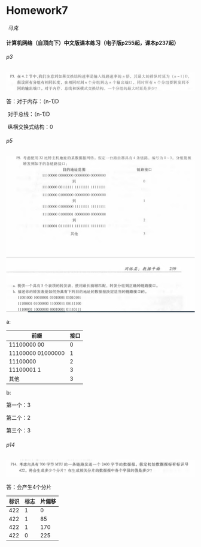 # Homework7

​											*马克*

#### 计算机网络（自顶向下）中文版课本练习（电子版p255起，课本p237起）

###### p3

![](./p3.png)

答：对于内存：（n-1)D

​		对于总线：（n-1)D

​		纵横交换式结构：0

###### p5

![](./p5.png)

a:

| 前缀              | 接口 |
| ----------------- | ---- |
| 11100000 00       | 0    |
| 11100000 01000000 | 1    |
| 11100000          | 2    |
| 11100001 1        | 3    |
| 其他              | 3    |

b:

第一个：3

第二个：2

第三个：3

###### p14

![](./p14.png)

答：会产生4个分片

| 标识 | 标志 | 片偏移 |
| ---- | ---- | ------ |
| 422  | 1    | 0      |
| 422  | 1    | 85     |
| 422  | 1    | 170    |
| 422  | 0    | 225    |

